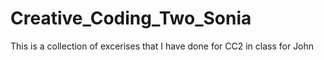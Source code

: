 # Creative_Coding_Two_Sonia

This is a collection of excerises that I have done for CC2 in class for John
